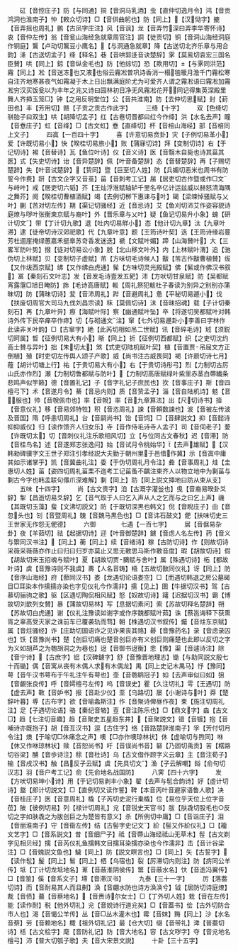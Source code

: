 <!-- { "loadSidebar": true } -->
　　矼【音控庄子】防【与同通】挏【音洞马乳酒】虫【直仲切逸月令】鸿【音贡鸿洞也淮南子】忡【敕众切诗】□【音供曲躬也】防【同上】【汉恸字】摝【音弄摇也周礼】鹏【古凤字庄注】风【音讽】龙【音弄竹深曰弄李华寄怀诗】衷【音仲左传】翁【音瓮山海经急就章周官注】詷【徒贡切】铜【音洞山海经洞庭作铜庭】鸗【卢动切鸗豆小鹰名】【与洞通急就章】降【古送切北齐乐章与用合韵】洚【古送切孟子】绛【释名】巷【音哄郭迻音诀楚辞】雺【莫鳯切袁宏三国名臣賛】哄【同上】錝【音纵金毛也】防【他综切】恐【欺用切】【与雺同洪范】霿【同上】凇【音送冻也又液也俗云霿凇曽巩诗香消一榻毺暖月澹千门霿松寒自注齐地寒甚夜气如霿凝于木上日出飘满庭阶尤为可爱齐人谓之霿凇语曰霿凇加霿凇穷汉买饭瓮以为丰年之兆又诗曰园林初日净无风霿凇花开同记得集英深殿里舞人齐揷玉笼□】钟【之用反明堂位】公【音共淮南】防【去仲切思赋】封【葑田也】丰【芳用切】赣【子贡之贡古作此字】
　　三绛【十字】
　　双【色绛切骈胎子曰双生】哄【胡降切孟子】红【古巷切晋都曰红今作绛】洪【水名去声】瞳【音憃庄子】虹【音绛】□【古文虹】憃【直绛切】杯【音棓山海经】部【音棓同上文子】
　　四寘【一百四十字】
　　喜【许意切易贲卦】灾【子例切易革小】爱【许既切易小】快【暌桂切易旅小】败【蒲寐切诗】拜【变制切诗】右【于记切诗】裼【音替诗】瓦【鱼位叶诗】仪【音义诗】医【音翳木自毙也诗其菑其医】式【失吏切诗】诒【音异楚辞】佩【叶音备楚辞】态【音替楚辞】再【子赐切楚辞】失【叶音试楚辞】【贽同】暨【巨至切人姓】防【兵媚切恶米也周书有防誓今作费】趼【古文企字又音茧】菑【音刺考工记】届【居吏切古作暨或作□文与峙叶】戒【居吏切六韬】芥【王灿浮淮赋轴轳千里名卒亿计运兹威以赫怒清海隅之舞芥】阕【暌桂切曹植酒赋】竭【去例切栁下惠诔与叶】碣【梁竦悼骚赋与乂叶】蒯【苦对切左传】期【渠记切骚经】近【音忌诗】艾【鱼刈切沛艾作姿容貌诗庭燎与哕叶张衡柬京赋与裔叶】外【晋乐章与乂叶】疑【鱼记切易升小象】螝【研计切文】带【丁计切九歌】退【吐内切易觧小】态【他计切九章】汰【九章叶滞】逮【徒帝切诗汉郊祀歌】代【九章叶意】题【王筠诗叶契】迭【王筠诗缘岩蔓芳杜逥崖掩绿蕙嘉禾挺臯苏竒香发迷迭】褫【文赋叶媚】蹄【山海賛叶】大【三畧军防叶势】掇【徒对切易讼小象】脱【北山移文叶外】内【上林赋叶渭】追【驰伪切上林赋】贝【变制切子虚赋】芾【方味切毛诗候人】黻【芾古作黻曹植賛】绂【又作绂西京赋】绋【又作绋白虎通】髴【方味切灵光殿赋】佛【髴或作佛汉书叙】冨【秦刻石文叶志】发【音发毛诗壹发五豝】沛【方吠切甘泉赋】防【吴都赋宵露霮□旭日晻防】旆【毛诗高唐赋】軷【周礼祭犯軷杜子春读为别异之别别亦蒲昧切】防【蒲昧切诗】苃【音沛周礼】跸【音避周礼】惫【平秘切易遯小】伐【扶废切周官大司马九伐刘昌宗读】秣【莫佩切诗】沬【音昧招魂】载【子计切秦刻石】再【九章叶异】瘵【海赋叶际】察【幽通赋叶坠】卒【将遂切吴都赋叶对韩诗外传下民卒瘅卒作瘁】切【与砌通文注】窜【七外切易遯卦小李善曰字林作此读非关叶韵】□【古窜字】絶【此芮切相如吊二世赋】讯【音碎毛诗】珬【须鋭切珂属】晳【征例切易大有小】晣【同上】折【征例切西都赋】织【之吏切沈约高士賛与异叶】拙【朱切太】煞【式吏切陆机赋叶契】植【音置贾吊屈文方正倒植】殖【时吏切左传舆人颂子产歌】威【尚书注古威畏同】褐【许罽切诗七月】薤【胡计切塘上行】祐【于贵切易大有小】右【于贵切诗彤弓】烈【力制切古厉山氏亦作烈】瀬【力制切鲁都赋与防叶】【力制切髙唐赋绿叶紫里赤茎白蔕纎条悲鸣声似竽籁】德【音置礼记】子【音字礼记子庶民也】扻【音事庄子】斯【音四檀弓下】术【音遂月令】綦【音忌内则】质【音贽孟子】淄【音自陆机诗】鬾【音服也】帅【音帨佩巾也】率【音帨】率【音九章算法】出【尺切诗书】撎【音意仪礼】移【音易郊特牲】积【音恣周礼】誎【音頼数誎也】波【音被左传波及晋国】隋【呼恚切周礼】台【音嗣尚书】饴【音饲】□【音肆説文】抑【音懿诗抑抑威仪】归【读作馈齐人归女乐】寺【音作侍毛诗寺人孟子】司【音伺老子】薆【许既切太】切【音刺仪礼注乐歌相风切】立【与位同古文春秋】迟【音滞】防【音桂鸟名】述【音遂郑志张逸问】始【音试月令桃始华】【去声雄赋】【汉韩勑碑骥字文王世子郑注引孝经説大夫勤于朝州里于邑借作冀】示【音寘中庸其如示诸掌乎】凯【音冀曲礼注】委【于伪切周礼月令注】彜【音事周礼】烓【圭惠切人姓】菑【姿四切周礼菑栗不迤考工记菑蚤不齵注束齐人以物立地中为剚菑与剚古今字也韩孟联句倳爪深难解】剚【同上】防【同上説文揷地曰防从束从支】
　　五味【十四字】
　　尚【古文贵字】洎【古溉字灌釡也】曵【音裔易暌卦爻辞】掣【昌逝切易爻辞】乞【音气取于人曰乞入声从人之乞而与之曰乞上声】禨【其既切玉藻】蜚【文沸切説文】防【于既切深黒也韩文】倪【音睨庄子】甶【音忽头也】刉【音暨周礼】騩【音魏马黒色也】□【音讳石鼓文】俷【扶味切史三王世家无作怨无俷德】
　　六御　　　　七遇【一百七字】
　　居【音倨易杂卦】夜【羊茹切】祛【起据切诗】迎【叶音御楚辞】鑢【音虑人名左传】药【音义与籞同汉书注】【同上】蘅【同上】续【音绪诗】稼【古防切诗】作【则故切诗采薇采薇薇亦作止曰归曰归岁亦莫止又思无斁思马斯作斁音度】暇【胡故切诗】假【胡故切宋玉招魂与赋叶】夏【胡故切贾鵩赋与舍叶】属【殊遇切诗】柘【都故叶诗】虞【音豫诗则不我虞】夀【人名音铸】梧【五故切敔同仪礼】讶【同上】防【音序山海经】府【蔀同汉书】娄【龙遇切论语娄空】□【而遇切韩退之房公墓碣目□耳染本作擩擩亦染也字见仪礼今作濡非】擩【见上】圉【牛据切汉书】驾【古慕切骊驹之歌】驱【区遇切陶侃相风赋】怒【奴故切诗】躇【迟据切汉书】霸【博故切刘歆列女賛】暴【蒲故切易林】写【息据切素问】索【苏故切释名楚辞】朔【苏故切白虎通】谢【仪礼注豫读如谢字或作序魏都赋叶茹】诛【蔡邕诲释下获熏胥之辜髙受灭家之诛前车已覆袭轨而骛】朝【株遇切汉书叙传】爥【音炷东京赋】属【音炷骚经】诈【庄助切国语诈之见诈果丧其赂】礜【音豫药名】录【音虑录囚也】饫【音豫尚书】楚【创巨切痛也楚音创巨亦有义创巨则痛楚也此即以反切之字为义如胡芦之为匏胡洞之为巷也】迓【音御书迓衡】悆【豫】渠【音遽诗注】除【音宁诗】【古庶字】铝【汉碑鑢字】舒【音豫晋地理志】锄【与助同説文殷七十而锄】偶【音寓从丧有木偶人求有木偶龙】禺【同上史记木禺马】忬【豫同】萼【音午汉书萼布于午礼注午有萼也】壶【音匏鹖冠子】如【去声审似曰如】狙【音覰张良传】呼【音嫮檀弓左传】呜【音误史】瞿【久注切礼】雩【王遇切】防【虚去声】斁【音妒书】报【音赴少仪】垩【乌路切】屡【小谢诗与叶】莽【楚辞叶暮】尃【古布字】欲【音喻螽斯注】作【音聚诗俾昼作夜】束【施注切周礼注】足【子遇切论语】骆【秦纪音辂】壴【音注陈乐也】□【鼎文字】螙【古文□】趋【七注切音趣】趋【音聚史五星趋东井】【音聚説文】错【音镀】抱【音哺诗亦既抱子】胡【音互汉书】逗【古住字】络【音路楚辞淮南子】孚【芳付切月令注】燠【于喻切□休痛念之声】噢【□亦作噢琼林状】休【虚喻切与煦同】咻【休又作咻琼林状】赎【音恕尚书】吁【音误尚书音】砮【乃固切禹贡】苦【楛路切谷梁】酺【音歩诗注】稌【音杜诗】乌【古文借作顾字义云章】主【音注荀子】输【音戌汉书】触【昌反子云赋】虞【先具切文】渔【子云解嘲】鋊【俞句切汉志】羽【音户考工记】俞【先俞地名战国防】
　　八霁【四十六字】
　　发【方吠切易坤小诗】用【于记切易剥丰小象】翟【去声与髢合韵诗】好【虚计切诗】盩【郎计切説文】□【直例切又读作誓】鞞【本音丙叶音避家语鲁人歌】决【音桂庄子】医【音意周礼】橇【子芮切史泥行乗橇】位【易位乎天位上位字音莅】陂【彼例切易】列【禄计切周礼】兊【音锐史天官书】胈【肤毳切股毛也○反切之字如肤毳之为胈创巨之为楚皆有意义】杀【所例切中庸】□【音诣庄子】泪【音丽淮南子】守【音衞左传】结【古髻字史记文】紒【髻又作紒仪礼】□【籕文艺字】□【音系説文】昔【音细尸子】祗【音蔕山海经祗山无草木】髰【古文剃字见相贝经】擩【音芮仪礼鱼擩韩文目擩耳染擩亦染也今作濡非】击【音计谷梁注】□【音媿説文鱼也】鱥【同上】防【説文瞑言也】□【同上】矢【古誓字】【读作髢】髲【同上】鬄【同上】栖【乌宿也】裂【厉滞切内则注】防【疠同公羊传】坻【丁计切龙坻地名】萆【音蔽淮阴侯传】鄨【音蔽水名】忕【音逝冯翼传】□【音筮】傒【音系文子】墆【音滞汉书】
　　九泰【三十一字】
　　厉【落葢切诗】而【音耐易其人而且劓】涣【音翽水防也诗方涣涣兮】钺【居防切诗庭燎】裁【音债】蕞【音蔡地名】【音赉诗尔女士】□【丁外切人姓】栽【音在左传】能【读作耐】税【他外切礼】兊【音娧诗行道兊矣】□【音葢书】侩【古外切防合市人也】渇【音愒公羊传】丛【音□丛木灌木也】霉【音妹】黣【同上】沙【水名音蔡】劳【音赖地名】棷【祖外切礼记】最【仓大切】缀【音带礼】渒【普葢切诗】栝【古文桧字】麾【音防礼记】防【音大地名】容【古文哕字】夺【音兊地名檀弓】沛【普大切瓠子歌】夫【音大宋景文説】
　　十卦【三十五字】
